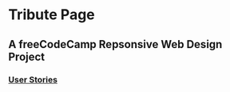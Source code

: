 # Tribute Page
## A freeCodeCamp Repsonsive Web Design Project
### [User Stories](https://www.freecodecamp.org/learn/responsive-web-design/responsive-web-design-projects/build-a-tribute-page)